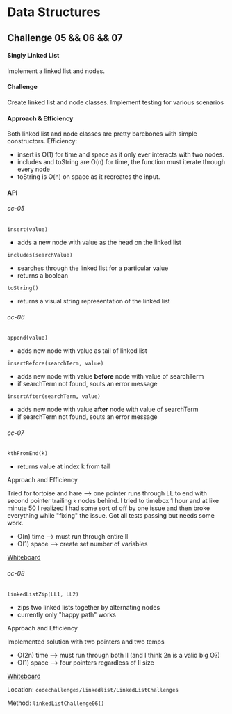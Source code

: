 # Data Structures

## Challenge 05 && 06 && 07

#### Singly Linked List
Implement a linked list and nodes.

#### Challenge
Create linked list and node classes. Implement testing for various scenarios

#### Approach & Efficiency
Both linked list and node classes are pretty barebones with simple constructors.
Efficiency:
- insert is O(1) for time and space as it only ever interacts with two nodes.
- includes and toString are O(n) for time, the function must iterate through every node
- toString is O(n) on space as it recreates the input.

#### API

###### cc-05
`insert(value)`
  - adds a new node with value as the head on the linked list

`includes(searchValue)`
  - searches through the linked list for a particular value
  - returns a boolean

`toString()`
  - returns a visual string representation of the linked list
###### cc-06

`append(value)`
  - adds new node with value as tail of linked list

`insertBefore(searchTerm, value)`
  - adds new node with value **before** node with value of searchTerm
  - if searchTerm not found, souts an error message

`insertAfter(searchTerm, value)`
  - adds new node with value **after** node with value of searchTerm
  - if searchTerm not found, souts an error message
###### cc-07
`kthFromEnd(k)`
  - returns value at index k from tail

Approach and Efficiency

Tried for tortoise and hare --> one pointer runs through LL to end with second pointer trailing `k` nodes behind. I tried to timebox 1 hour and at like minute 50 I realized I had some sort of off by one issue and then broke everything while "fixing" the issue. Got all tests passing but needs some work.
- O(n) time --> must run through entire ll
- O(1) space --> create set number of variables

[Whiteboard](img/kth.png)

###### cc-08
`linkedListZip(LL1, LL2)`
  - zips two linked lists together by alternating nodes
  - currently only "happy path" works

Approach and Efficiency

Implemented solution with two pointers and two temps
- O(2n) time --> must run through both ll (and I think 2n is a valid big O?)
- O(1) space --> four pointers regardless of ll size

[Whiteboard](img/zip.png)

Location: `codechallenges/linkedlist/LinkedListChallenges`

Method: `linkedListChallenge06()`
